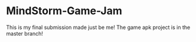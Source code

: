# MindStorm-Game-Jam
This is my final submission made just be me! The game apk project is in the master branch!
